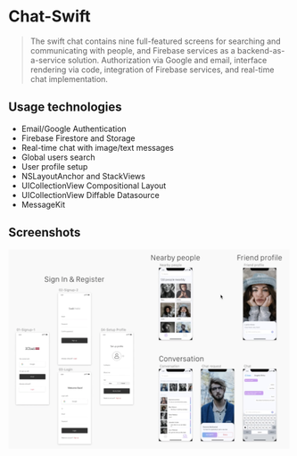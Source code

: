 # Chat-Swift
>The swift chat contains nine full-featured screens for searching and communicating with people, and Firebase services as a backend-as-a-service solution. 
>Authorization via Google and email, interface rendering via code, integration of Firebase services, and real-time chat implementation.

## Usage technologies
* Email/Google Authentication
* Firebase Firestore and Storage
* Real-time chat with image/text messages
* Global users search
* User profile setup
* NSLayoutAnchor and StackViews
* UICollectionView Compositional Layout
* UICollectionView Diffable Datasource
* MessageKit

## Screenshots
![Chat-Swift](https://github.com/chernyshevpavel/chat-swift/raw/main/screenshots/1.png)
